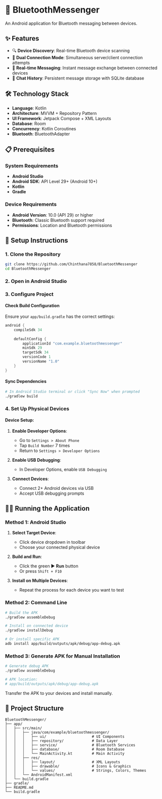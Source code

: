 # 📱 BluetoothMessenger

An Android application for Bluetooth messaging between devices. 

## ✨ Features

- 🔍 **Device Discovery**: Real-time Bluetooth device scanning
- 🔄 **Dual Connection Mode**: Simultaneous server/client connection attempts
- 💬 **Real-time Messaging**: Instant message exchange between connected devices
- 💾 **Chat History**: Persistent message storage with SQLite database

## 🛠️ Technology Stack

- **Language**: Kotlin
- **Architecture**: MVVM + Repository Pattern
- **UI Framework**: Jetpack Compose + XML Layouts
- **Database**: Room
- **Concurrency**: Kotlin Coroutines
- **Bluetooth**: BluetoothAdapter

## 📋 Prerequisites

### System Requirements
- **Android Studio**
- **Android SDK**: API Level 29+ (Android 10+)
- **Kotlin**
- **Gradle**

### Device Requirements
- **Android Version**: 10.0 (API 29) or higher
- **Bluetooth**: Classic Bluetooth support required
- **Permissions**: Location and Bluetooth permissions

## 🚀 Setup Instructions

### 1. Clone the Repository

```bash
git clone https://github.com/Chinthana7858/BluetoothMessenger
cd BluetoothMessenger
```

### 2. Open in Android Studio

### 3. Configure Project

#### Check Build Configuration
Ensure your `app/build.gradle` has the correct settings:

```gradle
android {
    compileSdk 34
    
    defaultConfig {
        applicationId "com.example.bluetoothmessenger"
        minSdk 29
        targetSdk 34
        versionCode 1
        versionName "1.0"
    }
}
```

#### Sync Dependencies
```bash
# In Android Studio terminal or click "Sync Now" when prompted
./gradlew build
```

### 4. Set Up Physical Devices

#### Device Setup:
1. **Enable Developer Options**:
   - Go to `Settings > About Phone`
   - Tap `Build Number` 7 times
   - Return to `Settings > Developer Options`

2. **Enable USB Debugging**:
   - In Developer Options, enable `USB Debugging`

3. **Connect Devices**:
   - Connect 2+ Android devices via USB
   - Accept USB debugging prompts

## 🏃‍♂️ Running the Application

### Method 1: Android Studio

1. **Select Target Device**:
   - Click device dropdown in toolbar
   - Choose your connected physical device

2. **Build and Run**:
   - Click the green ▶️ **Run** button
   - Or press `Shift + F10`

3. **Install on Multiple Devices**:
   - Repeat the process for each device you want to test

### Method 2: Command Line

```bash
# Build the APK
./gradlew assembleDebug

# Install on connected device
./gradlew installDebug

# Or install specific APK
adb install app/build/outputs/apk/debug/app-debug.apk
```

### Method 3: Generate APK for Manual Installation

```bash
# Generate debug APK
./gradlew assembleDebug

# APK location:
# app/build/outputs/apk/debug/app-debug.apk
```

Transfer the APK to your devices and install manually.



## 📁 Project Structure

```
BluetoothMessenger/
├── app/
│   ├── src/main/
│   │   ├── java/com/example/bluetoothmessenger/
│   │   │   ├── ui/                     # UI Components
│   │   │   ├── repository/             # Data Layer
│   │   │   ├── service/                # Bluetooth Services
│   │   │   ├── database/               # Room Database
│   │   │   └── MainActivity.kt         # Main Activity
│   │   ├── res/
│   │   │   ├── layout/                 # XML Layouts
│   │   │   ├── drawable/               # Icons & Graphics
│   │   │   └── values/                 # Strings, Colors, Themes
│   │   └── AndroidManifest.xml
│   └── build.gradle
├── gradle/
├── README.md
└── build.gradle
```


```

